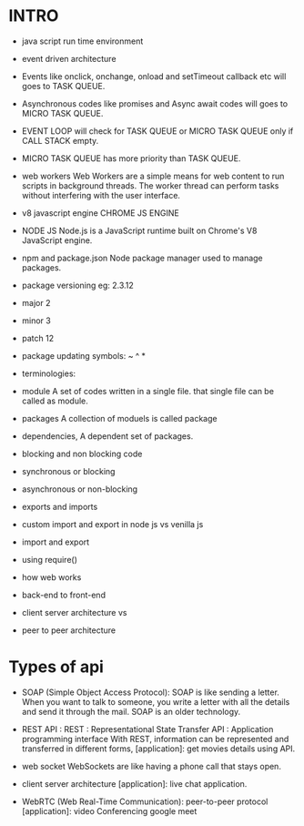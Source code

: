 
# INTRO

- java script run time environment

- event driven architecture
- Events like onclick, onchange, onload and setTimeout callback etc will goes to TASK QUEUE.
- Asynchronous codes like promises and Async await codes will goes to MICRO TASK QUEUE.
- EVENT LOOP will check for TASK QUEUE or MICRO TASK QUEUE only if CALL STACK empty.
- MICRO TASK QUEUE has more priority than TASK QUEUE.

- web workers
  Web Workers are a simple means for web content to run scripts in background threads. The worker thread can perform tasks without interfering with the user interface.
- v8 javascript engine
  CHROME JS ENGINE
- NODE JS
 Node.js is a JavaScript runtime built on Chrome's V8 JavaScript engine.

- npm and package.json
  Node package manager used to manage packages.
- package versioning
 eg: 2.3.12
- major  2
- minor  3
- patch  12
- package updating symbols: ~ ^ *
- terminologies:
- module
   A set of codes written in a single file. that single file can be called as module.
- packages
   A collection of moduels is called package
- dependencies,
   A dependent set of packages.
- blocking and non blocking code
- synchronous or blocking
- asynchronous or non-blocking

- exports and imports
- custom import and export in node js vs venilla js
- import and export
- using require()
- how web works
- back-end to front-end
- client server architecture
            vs
- peer to peer architecture

# Types of api

- SOAP (Simple Object Access Protocol):
  SOAP is like sending a letter. When you want to talk to someone, you write a letter with all the details and send it through the mail.
  SOAP is an older technology.

- REST API :
  REST : Representational State Transfer
  API  : Application programming interface
  With REST, information can be represented and transferred in different forms,
  [application]:
   get movies details using API.
- web socket
  WebSockets are like having a phone call that stays open.
- client server architecture
  [application]:
   live chat application.
- WebRTC (Web Real-Time Communication):
     peer-to-peer protocol
     [application]:
      video Conferencing
      google meet
